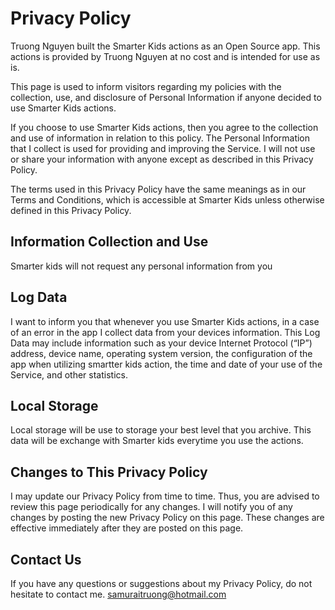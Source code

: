 # Privacy Policy
Truong Nguyen built the Smarter Kids actions as an Open Source app. This actions is provided by Truong Nguyen at no cost and is intended for use as is.

This page is used to inform visitors regarding my policies with the collection, use, and disclosure of Personal Information if anyone decided to use Smarter Kids actions.

If you choose to use Smarter Kids actions, then you agree to the collection and use of information in relation to this policy. The Personal Information that I collect is used for providing and improving the Service. I will not use or share your information with anyone except as described in this Privacy Policy.

The terms used in this Privacy Policy have the same meanings as in our Terms and Conditions, which is accessible at Smarter Kids unless otherwise defined in this Privacy Policy.

## Information Collection and Use

Smarter kids will not request any personal information from you

## Log Data

I want to inform you that whenever you use Smarter Kids actions, in a case of an error in the app I collect data from your devices information. This Log Data may include information such as your device Internet Protocol (“IP”) address, device name, operating system version, the configuration of the app when utilizing smartter kids action, the time and date of your use of the Service, and other statistics.

## Local Storage

Local storage will be use to storage your best level that you archive. This data will be exchange with Smarter kids everytime you use the actions.

## Changes to This Privacy Policy

I may update our Privacy Policy from time to time. Thus, you are advised to review this page periodically for any changes. I will notify you of any changes by posting the new Privacy Policy on this page. These changes are effective immediately after they are posted on this page.

## Contact Us

If you have any questions or suggestions about my Privacy Policy, do not hesitate to contact me. samuraitruong@hotmail.com
